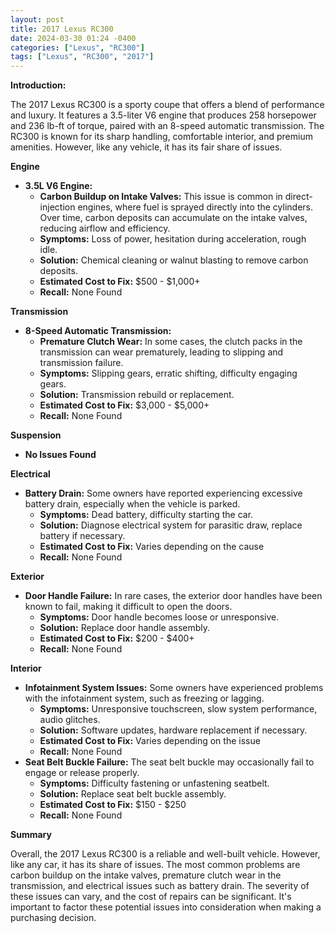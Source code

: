 ```yaml
---
layout: post
title: 2017 Lexus RC300
date: 2024-03-30 01:24 -0400
categories: ["Lexus", "RC300"]
tags: ["Lexus", "RC300", "2017"]
---
```

**Introduction:**

The 2017 Lexus RC300 is a sporty coupe that offers a blend of performance and luxury. It features a 3.5-liter V6 engine that produces 258 horsepower and 236 lb-ft of torque, paired with an 8-speed automatic transmission. The RC300 is known for its sharp handling, comfortable interior, and premium amenities. However, like any vehicle, it has its fair share of issues.

**Engine**

* **3.5L V6 Engine:**
    * **Carbon Buildup on Intake Valves:** This issue is common in direct-injection engines, where fuel is sprayed directly into the cylinders. Over time, carbon deposits can accumulate on the intake valves, reducing airflow and efficiency.
    * **Symptoms:** Loss of power, hesitation during acceleration, rough idle.
    * **Solution:** Chemical cleaning or walnut blasting to remove carbon deposits.
    * **Estimated Cost to Fix:** $500 - $1,000+
    * **Recall:** None Found

**Transmission**

* **8-Speed Automatic Transmission:**
    * **Premature Clutch Wear:** In some cases, the clutch packs in the transmission can wear prematurely, leading to slipping and transmission failure.
    * **Symptoms:** Slipping gears, erratic shifting, difficulty engaging gears.
    * **Solution:** Transmission rebuild or replacement.
    * **Estimated Cost to Fix:** $3,000 - $5,000+
    * **Recall:** None Found

**Suspension**

* **No Issues Found**

**Electrical**

* **Battery Drain:** Some owners have reported experiencing excessive battery drain, especially when the vehicle is parked.
    * **Symptoms:** Dead battery, difficulty starting the car.
    * **Solution:** Diagnose electrical system for parasitic draw, replace battery if necessary.
    * **Estimated Cost to Fix:** Varies depending on the cause
    * **Recall:** None Found

**Exterior**

* **Door Handle Failure:** In rare cases, the exterior door handles have been known to fail, making it difficult to open the doors.
    * **Symptoms:** Door handle becomes loose or unresponsive.
    * **Solution:** Replace door handle assembly.
    * **Estimated Cost to Fix:** $200 - $400+
    * **Recall:** None Found

**Interior**

* **Infotainment System Issues:** Some owners have experienced problems with the infotainment system, such as freezing or lagging.
    * **Symptoms:** Unresponsive touchscreen, slow system performance, audio glitches.
    * **Solution:** Software updates, hardware replacement if necessary.
    * **Estimated Cost to Fix:** Varies depending on the issue
    * **Recall:** None Found
* **Seat Belt Buckle Failure:** The seat belt buckle may occasionally fail to engage or release properly.
    * **Symptoms:** Difficulty fastening or unfastening seatbelt.
    * **Solution:** Replace seat belt buckle assembly.
    * **Estimated Cost to Fix:** $150 - $250
    * **Recall:** None Found

**Summary**

Overall, the 2017 Lexus RC300 is a reliable and well-built vehicle. However, like any car, it has its share of issues. The most common problems are carbon buildup on the intake valves, premature clutch wear in the transmission, and electrical issues such as battery drain. The severity of these issues can vary, and the cost of repairs can be significant. It's important to factor these potential issues into consideration when making a purchasing decision.
